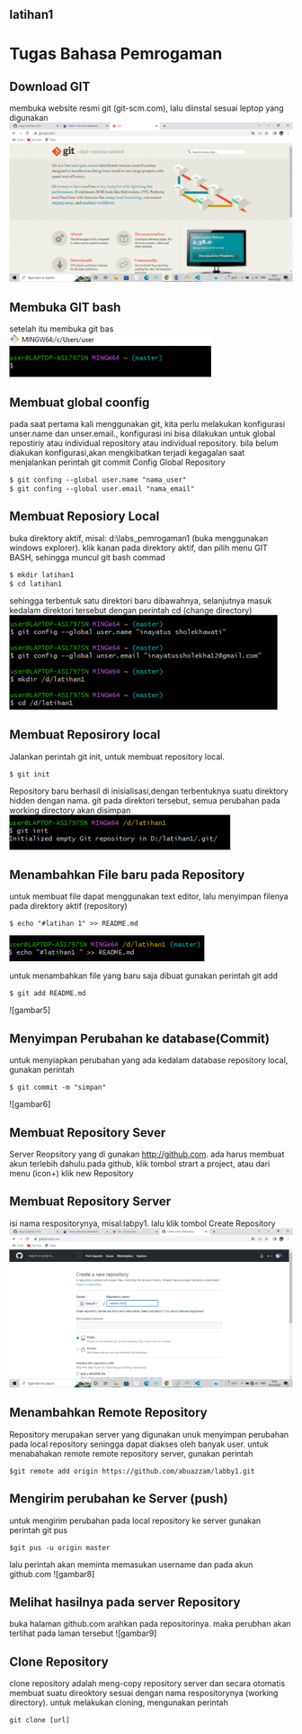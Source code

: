 ## latihan1 

# Tugas Bahasa Pemrogaman

## Download GIT
membuka website resmi git (git-scm.com), lalu diinstal sesuai leptop yang digunakan
![gambar1](gambar/inay1.png)

## Membuka GIT bash
setelah itu membuka git bas
![gambar2](gambar/inay3.png)

## Membuat global coonfig
pada saat pertama kali menggunakan git, kita perlu melakukan konfigurasi unser.name dan unser.email., konfigurasi ini bisa dilakukan untuk global repostiriy atau individual repository atau individual repository. bila belum diakukan konfigurasi,akan mengkibatkan terjadi kegagalan saat menjalankan perintah git commit
Config Global Repository
```
$ git confing --global user.name "nama_user"
$ git confing --global user.email "nama_email"
```

## Membuat Reposiory Local
buka direktory aktif, misal: d:\labs_pemrogaman1 (buka menggunakan windows explorer). klik kanan pada direktory aktif, dan pilih menu GIT BASH, sehingga muncul git bash commad
```
$ mkdir latihan1
$ cd latihan1
```
sehingga terbentuk satu direktori baru dibawahnya, selanjutnya masuk kedalam direktori tersebut dengan perintah cd (change directory)
![gambar2](gambar/inay2.png)

## Membuat Reposirory local
Jalankan perintah  git init, untuk membuat repository local.
```
$ git init
```
Repository baru berhasil di inisialisasi,dengan terbentuknya suatu direktory hidden dengan nama. git pada direktori tersebut, semua perubahan pada working directory akan disimpan
![gambar3](gambar/inay4.png)

## Menambahkan File baru pada Repository
untuk membuat file dapat menggunakan text editor, lalu menyimpan filenya pada direktory aktif (repository)
```
$ echo "#latihan 1" >> README.md
```
![gambar4](gambar/inay5.png)

untuk menambahkan file yang baru saja dibuat gunakan perintah git add
```
$ git add README.md
```
![gambar5]

## Menyimpan Perubahan ke database(Commit)
untuk menyiapkan perubahan yang ada kedalam database repository local, gunakan perintah
```
$ git commit -m "simpan"
```
![gambar6]

## Membuat Repository Sever
Server Reopsitory yang di gunakan http://github.com. ada harus membuat akun terlebih dahulu.pada github, klik tombol strart a project, atau dari menu (icon+) klik new Repository

## Membuat Repository Server
isi nama respositorynya, misal:labpy1. lalu klik tombol Create Repository
![gambar7](gambar/inay6.png)

## Menambahkan Remote Repository
Repository merupakan server yang digunakan unuk menyimpan perubahan pada local repository seningga dapat diakses oleh banyak user. untuk menabahakan remote remote repository server, gunakan perintah 
```
$git remote add origin https://github.com/abuazzam/labby1.git
```

## Mengirim perubahan ke Server (push)
untuk mengirim perubahan pada local repository ke server gunakan perintah git pus
```
$git pus -u origin master
```
lalu perintah akan meminta memasukan username dan pada akun github.com
![gambar8]

## Melihat hasilnya pada server Repository
buka halaman github.com arahkan pada repositorinya. maka  perubhan akan terlihat pada laman tersebut
![gambar9]

## Clone Repository
clone repository adalah meng-copy repository server dan secara otomatis membuat suatu direoktory sesuai dengan nama respositorynya (working directory). untuk melakukan cloning, mengunakan perintah
```
git clone [url]
```
